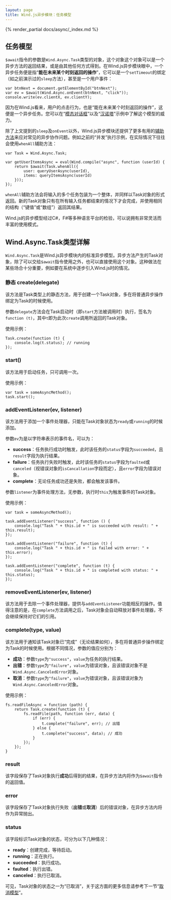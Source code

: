 ```yaml
---
layout: page
title: Wind.js异步模块：任务模型
---
```


{% render_partial docs/async/_index.md %}

## 任务模型

`$await`指令的参数是`Wind.Async.Task`类型的对象，这个对象这个对象可以是一个异步方法的返回结果，或是由其他任何方式得到。在Wind.js异步模块眼中，一个异步任务便是指“**能在未来某个时刻返回的操作**”，它可以是一个`setTimeout`的绑定（如之前演示过的`sleep`方法），甚至是一个用户事件：

    var btnNext = document.getElementById("btnNext");
    var ev = $await(Wind.Async.onEvent(btnNext, "click"));
    console.write(ev.clientX, ev.clientY);

因为在Wind.js看来，用户的点击行为，也是“能在未来某个时刻返回的操作”，这便是一个异步任务。您可以在“[模态对话框](samples/browser/modal-dialog/)”以及“[汉诺塔](samples/browser/hanoi/)”示例中了解这个模型的威力。

除了上文提到的`sleep`及`onEvent`以外，Wind.js异步模块还提供了更多有用的[辅助方法](./helpers.html)来应对常见的异步协作问题。例如之前的“并发”执行示例，在实际情况下往往会使用`whenAll`辅助方法：

    var Task = Wind.Async.Task;

    var getUserItemsAsync = eval(Wind.compile("async", function (userId) {
        return $await(Task.whenAll({
            user: queryUserAsync(userId),
            items: queryItemsAsync(userId)
        }));
    });

`whenAll`辅助方法会将输入的多个任务包装为一个整体，并同样以Task对象的形式返回。新的Task对象只有在所有输入任务都结束的情况下才会完成，并使用相同的结构（“键值”或“数组”）返回其结果。

Wind.js的异步模型经过C#，F#等多种语言平台的检验，可以说拥有非常灵活而丰富的使用模式。

## Wind.Async.Task类型详解

`Wind.Async.Task`是Wind.js异步模块内的标准异步模型。异步方法产生的Task对象，除了可以交给`$await`指令使用之外，也可以直接使用这个对象。这种做法在某些场合十分重要，例如要在系统中逐步引入Wind.js时的情况。

### 静态 create(delegate)

该方法是Task类型上的静态方法，用于创建一个Task对象，多在将普通异步操作绑定为Task的时候使用。

参数`delegate`方法会在Task启动时（即`start`方法被调用时）执行，签名为`function (t)`，其中`t`即为此次`create`调用所返回的Task对象。

使用示例：

    Task.create(function (t) {
        console.log(t.status); // running
    });

### start()

该方法用于启动任务，只可调用一次。

使用示例：

    var task = someAsyncMethod();
    task.start();

### addEventListener(ev, listener)

该方法用于添加一个事件处理器，只能在Task对象状态为`ready`或`running`的时候添加。

参数`ev`为是以字符串表示的事件名，可以为：

* **success**：任务执行成功时触发，此时该任务的`status`字段为`succeeded`，且`result`字段为执行结果。
* **failure**：任务执行失败时触发，此时该任务的`status`字段为`faulted`或`canceled`（视错误对象的`isCancallation`字段而定），且`error`字段为错误对象。
* **complete**：无论任务成功还是失败，都会触发该事件。

参数`listener`为事件处理方法，无参数，执行时`this`为触发事件的Task对象。

使用示例：

    var task = someAsyncMethod();

    task.addEventListener("success", function () {
        console.log("Task " + this.id + " is succeeded with result: " + this.result);
    });

    task.addEventListener("failure", function (t) {
        console.log("Task " + this.id + " is failed with error: " + this.error);
    });

    task.addEventListener("complete", function (t) {
        console.log("Task " + this.id + " is completed with status: " + this.status);
    });

### removeEventListener(ev, listener)

该方法用于去除一个事件处理器，提供与`addEventListener`功能相反的操作。值得注意的是，在`complete`方法调用之后，Task对象会自动释放对事件处理器，不会继续保持对它们的引用。

### complete(type, value)

该方法用于通知该Task对象已“完成”（无论结果如何），多在将普通异步操作绑定为Task的时候使用。根据不同情况，参数的值应分别为：

* **成功**：参数`type`为`"success"`，`value`为任务的执行结果。
* **出错**：参数`type`为`"failure"`，`value`为错误对象，且该错误对象不是`Wind.Async.CanceledError`对象。
* **取消**：参数`type`为`"failure"`，`value`为错误对象，且该错误对象为`Wind.Async.CanceledError`对象。

使用示例：

    fs.readFileAsync = function (path) {
        return Task.create(function (t) {
            fs.readFile(path, function (err, data) {
                if (err) {
                    t.complete("failure", err); // 出错
                } else {
                    t.complete("success", data); // 成功
                }
            });
        });
    }

### result

该字段保存了Task对象执行**成功**后得到的结果，在异步方法内将作为`$await`指令的返回值。

### error

该字段保存了Task对象执行失败（**出错**或**取消**）后的错误对象，在异步方法内将作为异常抛出。

### status

该字段标识Task对象的状态，可分为以下几种情况：

* **ready**：创建完成，等待启动。
* **running**：正在执行。
* **succeeded**：执行成功。
* **faulted**：执行出错。
* **canceled**：执行已取消。

可见，Task对象的状态之一为“已取消”，关于这方面的更多信息请参考下一节“[取消模型](./cancellation.html)”。